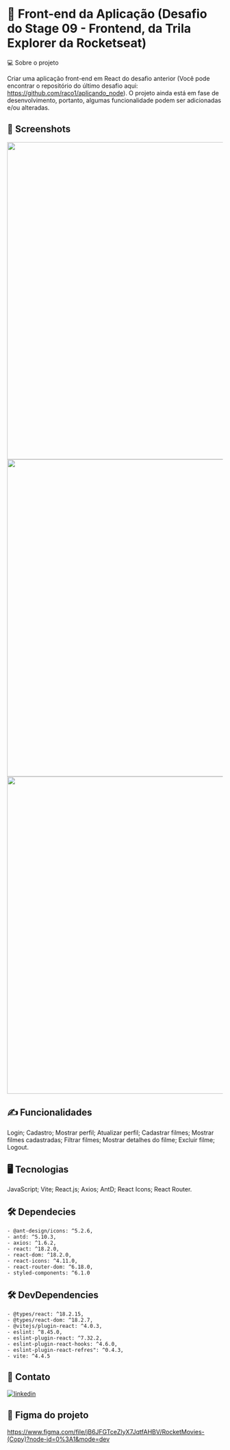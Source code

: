# 🚀 Front-end da Aplicação (Desafio do Stage 09 - Frontend, da Trila Explorer da Rocketseat)

💻 Sobre o projeto

Criar uma aplicação front-end em React do desafio anterior (Você pode encontrar o repositório do último desafio aqui: https://github.com/raco1/aplicando_node). O projeto ainda está em fase de desenvolvimento, portanto, algumas funcionalidade podem ser adicionadas e/ou alteradas.


##  📸 Screenshots

<div align="center">
    <img src="https://github.com/raco1/front-end-da-aplicacao/assets/113068055/375f3870-a9fa-4e10-90c1-bf2669890afe" width="740px" />
    <img src="https://github.com/raco1/front-end-da-aplicacao/assets/113068055/03323093-e26b-4724-b835-48ce25714255" width="740px" />
    <img src="https://github.com/raco1/front-end-da-aplicacao/assets/113068055/7b739cca-1896-437d-9a8a-afdcbf9b423d" width="740px" />
</div>



## ✍️ Funcionalidades
Login;
Cadastro;
Mostrar perfil;
Atualizar perfil;
Cadastrar filmes;
Mostrar filmes cadastradas;
Filtrar filmes;
Mostrar detalhes do filme;
Excluir filme;
Logout.

## 🖥 Tecnologias
JavaScript;
Vite;
React.js;
Axios;
AntD;
React Icons;
React Router.

## 🛠 Dependecies
    - @ant-design/icons: ^5.2.6,
    - antd: ^5.10.3,
    - axios: ^1.6.2,
    - react: ^18.2.0,
    - react-dom: ^18.2.0,
    - react-icons: ^4.11.0,
    - react-router-dom: ^6.18.0,
    - styled-components: ^6.1.0
  
  ## 🛠 DevDependencies
    - @types/react: ^18.2.15,
    - @types/react-dom: ^18.2.7,
    - @vitejs/plugin-react: ^4.0.3,
    - eslint: ^8.45.0,
    - eslint-plugin-react: ^7.32.2,
    - eslint-plugin-react-hooks: ^4.6.0,
    - eslint-plugin-react-refres": ^0.4.3,
    - vite: ^4.4.5
    
## 👋 Contato
[![linkedin](https://img.shields.io/badge/linkedin-0A66C2?style=for-the-badge&logo=linkedin&logoColor=white)](https://www.linkedin.com/in/rafael-coelho-reis-873181204/)


## 🎨 Figma do projeto
https://www.figma.com/file/jB6JFGTceZlyX7JqtfAHBV/RocketMovies-(Copy)?node-id=0%3A1&mode=dev

